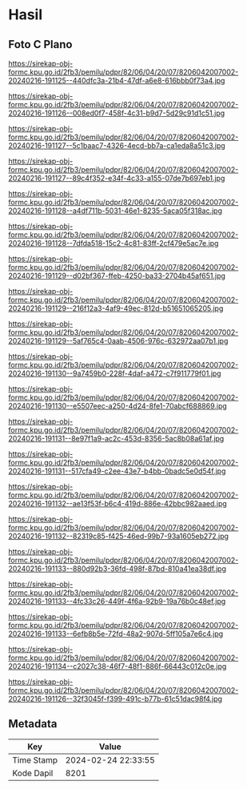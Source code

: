 # Hasil

## Foto C Plano

https://sirekap-obj-formc.kpu.go.id/2fb3/pemilu/pdpr/82/06/04/20/07/8206042007002-20240216-191125--440dfc3a-21b4-47df-a6e8-616bbb0f73a4.jpg

https://sirekap-obj-formc.kpu.go.id/2fb3/pemilu/pdpr/82/06/04/20/07/8206042007002-20240216-191126--008ed0f7-458f-4c31-b9d7-5d29c91d1c51.jpg

https://sirekap-obj-formc.kpu.go.id/2fb3/pemilu/pdpr/82/06/04/20/07/8206042007002-20240216-191127--5c1baac7-4326-4ecd-bb7a-ca1eda8a51c3.jpg

https://sirekap-obj-formc.kpu.go.id/2fb3/pemilu/pdpr/82/06/04/20/07/8206042007002-20240216-191127--89c4f352-e34f-4c33-a155-07de7b697eb1.jpg

https://sirekap-obj-formc.kpu.go.id/2fb3/pemilu/pdpr/82/06/04/20/07/8206042007002-20240216-191128--a4df711b-5031-46e1-8235-5aca05f318ac.jpg

https://sirekap-obj-formc.kpu.go.id/2fb3/pemilu/pdpr/82/06/04/20/07/8206042007002-20240216-191128--7dfda518-15c2-4c81-83ff-2cf479e5ac7e.jpg

https://sirekap-obj-formc.kpu.go.id/2fb3/pemilu/pdpr/82/06/04/20/07/8206042007002-20240216-191129--d02bf367-ffeb-4250-ba33-2704b45af651.jpg

https://sirekap-obj-formc.kpu.go.id/2fb3/pemilu/pdpr/82/06/04/20/07/8206042007002-20240216-191129--216f12a3-4af9-49ec-812d-b51651065205.jpg

https://sirekap-obj-formc.kpu.go.id/2fb3/pemilu/pdpr/82/06/04/20/07/8206042007002-20240216-191129--5af765c4-0aab-4506-976c-632972aa07b1.jpg

https://sirekap-obj-formc.kpu.go.id/2fb3/pemilu/pdpr/82/06/04/20/07/8206042007002-20240216-191130--9a7459b0-228f-4daf-a472-c7f911779f01.jpg

https://sirekap-obj-formc.kpu.go.id/2fb3/pemilu/pdpr/82/06/04/20/07/8206042007002-20240216-191130--e5507eec-a250-4d24-8fe1-70abcf688869.jpg

https://sirekap-obj-formc.kpu.go.id/2fb3/pemilu/pdpr/82/06/04/20/07/8206042007002-20240216-191131--8e97f1a9-ac2c-453d-8356-5ac8b08a61af.jpg

https://sirekap-obj-formc.kpu.go.id/2fb3/pemilu/pdpr/82/06/04/20/07/8206042007002-20240216-191131--517cfa49-c2ee-43e7-b4bb-0badc5e0d54f.jpg

https://sirekap-obj-formc.kpu.go.id/2fb3/pemilu/pdpr/82/06/04/20/07/8206042007002-20240216-191132--ae13f53f-b6c4-419d-886e-42bbc982aaed.jpg

https://sirekap-obj-formc.kpu.go.id/2fb3/pemilu/pdpr/82/06/04/20/07/8206042007002-20240216-191132--82319c85-f425-46ed-99b7-93a1605eb272.jpg

https://sirekap-obj-formc.kpu.go.id/2fb3/pemilu/pdpr/82/06/04/20/07/8206042007002-20240216-191133--880d92b3-36fd-498f-87bd-810a41ea38df.jpg

https://sirekap-obj-formc.kpu.go.id/2fb3/pemilu/pdpr/82/06/04/20/07/8206042007002-20240216-191133--4fc33c26-449f-4f6a-92b9-19a76b0c48ef.jpg

https://sirekap-obj-formc.kpu.go.id/2fb3/pemilu/pdpr/82/06/04/20/07/8206042007002-20240216-191133--6efb8b5e-72fd-48a2-907d-5ff105a7e6c4.jpg

https://sirekap-obj-formc.kpu.go.id/2fb3/pemilu/pdpr/82/06/04/20/07/8206042007002-20240216-191134--c2027c38-46f7-48f1-886f-66443c012c0e.jpg

https://sirekap-obj-formc.kpu.go.id/2fb3/pemilu/pdpr/82/06/04/20/07/8206042007002-20240216-191126--32f3045f-f399-491c-b77b-61c51dac98f4.jpg


## Metadata

| Key        | Value               |
| ---------- | ------------------- |
| Time Stamp | 2024-02-24 22:33:55 |
| Kode Dapil | 8201                |



